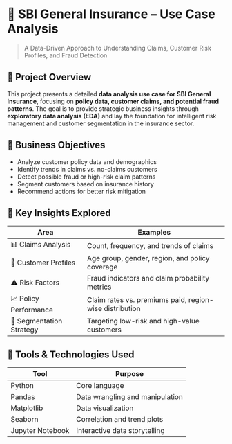 
# 🏢 SBI General Insurance – Use Case Analysis

> A Data-Driven Approach to Understanding Claims, Customer Risk Profiles, and Fraud Detection

## 📌 Project Overview

This project presents a detailed **data analysis use case for SBI General Insurance**, focusing on **policy data, customer claims, and potential fraud patterns**. The goal is to provide strategic business insights through **exploratory data analysis (EDA)** and lay the foundation for intelligent risk management and customer segmentation in the insurance sector.



## 🎯 Business Objectives

- Analyze customer policy data and demographics
- Identify trends in claims vs. no-claims customers
- Detect possible fraud or high-risk claim patterns
- Segment customers based on insurance history
- Recommend actions for better risk mitigation



## 🧠 Key Insights Explored

| Area                     | Examples                                                  |
|--------------------------|-----------------------------------------------------------|
| 📊 Claims Analysis        | Count, frequency, and trends of claims                    |
| 👤 Customer Profiles      | Age group, gender, region, and policy coverage            |
| ⚠️ Risk Factors            | Fraud indicators and claim probability metrics            |
| 📈 Policy Performance     | Claim rates vs. premiums paid, region-wise distribution   |
| 🧩 Segmentation Strategy | Targeting low-risk and high-value customers               |



## 🧰 Tools & Technologies Used

| Tool            | Purpose                                |
|------------------|----------------------------------------|
| Python           | Core language                          |
| Pandas           | Data wrangling and manipulation        |
| Matplotlib       | Data visualization                     |
| Seaborn          | Correlation and trend plots            |
| Jupyter Notebook | Interactive data storytelling          |


